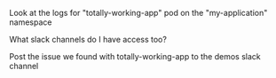

Look at the logs for "totally-working-app" pod on the "my-application" namespace

What slack channels do I have access too?

Post the issue we found with totally-working-app to the demos slack channel

